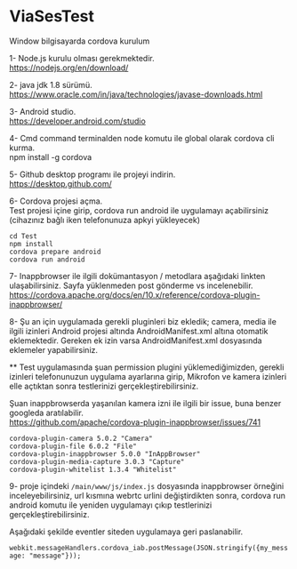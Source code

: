 # ViaSesTest

Window bilgisayarda cordova kurulum

1- Node.js kurulu olması gerekmektedir.     
https://nodejs.org/en/download/

2- java jdk 1.8 sürümü.     
https://www.oracle.com/in/java/technologies/javase-downloads.html

3- Android studio.    
https://developer.android.com/studio

4- Cmd command terminalden node komutu ile global olarak cordova cli kurma.     
npm install -g cordova

5- Github desktop programı ile projeyi indirin.     
https://desktop.github.com/

6- Cordova projesi açma.    
Test projesi içine girip, cordova run android ile  uygulamayı açabilirsiniz 
(cihazınız bağlı iken telefonunuza apkyi yükleyecek)

```
cd Test   
npm install   
cordova prepare android   
cordova run android   
```

7- Inappbrowser ile ilgili dokümantasyon / metodlara aşağıdaki linkten ulaşabilirsiniz.
Sayfa yüklenmeden post gönderme vs incelenebilir.     
https://cordova.apache.org/docs/en/10.x/reference/cordova-plugin-inappbrowser/

8- Şu an için uygulamada gerekli pluginleri biz ekledik; camera, media ile ilgili izinleri
Android projesi altında AndroidManifest.xml altına otomatik eklemektedir. Gereken ek izin varsa
AndroidManifest.xml dosyasında eklemeler yapabilirsiniz. 

** Test uygulamasında şuan permission plugini yüklemediğimizden,
gerekli izinleri telefonunuzun uygulama ayarlarına girip,  Mikrofon ve kamera izinleri elle 
açtıktan sonra testlerinizi gerçekleştirebilirsiniz.

Şuan inappbrowserda yaşanılan kamera izni ile ilgili bir issue, buna benzer googleda aratılabilir.    
https://github.com/apache/cordova-plugin-inappbrowser/issues/741

```
cordova-plugin-camera 5.0.2 "Camera"    
cordova-plugin-file 6.0.2 "File"    
cordova-plugin-inappbrowser 5.0.0 "InAppBrowser"    
cordova-plugin-media-capture 3.0.3 "Capture"    
cordova-plugin-whitelist 1.3.4 "Whitelist"   
```


9- proje içindeki ```/main/www/js/index.js``` 
dosyasında inappbrowser örneğini inceleyebilirsiniz, 
url kısmına webrtc urlini değiştirdikten sonra, cordova run android komutu ile yeniden uygulamayı çıkıp testlerinizi gerçekleştirebilirsiniz.       

Aşağıdaki şekilde eventler siteden uygulamaya geri paslanabilir.   

```webkit.messageHandlers.cordova_iab.postMessage(JSON.stringify({my_message: "message"}));```
